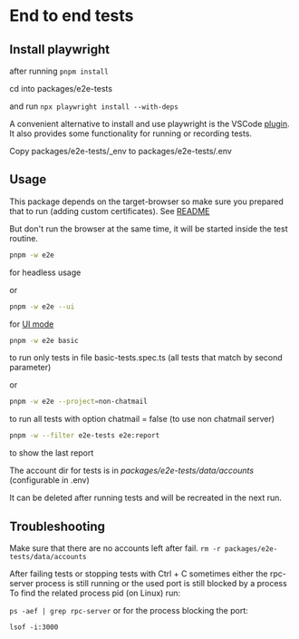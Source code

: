 # End to end tests

## Install playwright

after running `pnpm install`

cd into packages/e2e-tests

and run `npx playwright install --with-deps`

A convenient alternative to install and use playwright is the VSCode [plugin](https://playwright.dev/docs/getting-started-vscode). It also provides some functionality for running or recording tests.

Copy packages/e2e-tests/\_env to packages/e2e-tests/.env

## Usage

This package depends on the target-browser so make sure you prepared that to run (adding custom certificates). See [README](../packages/target-browser/Readme.md)

But don't run the browser at the same time, it will be started inside the test routine.

```sh
pnpm -w e2e
```

for headless usage

or

```sh
pnpm -w e2e --ui
```

for [UI mode](https://playwright.dev/docs/test-ui-mode)

```sh
pnpm -w e2e basic
```

to run only tests in file basic-tests.spec.ts (all tests that match by second parameter)

or

```sh
pnpm -w e2e --project=non-chatmail
```

to run all tests with option chatmail = false (to use non chatmail server)

```sh
pnpm -w --filter e2e-tests e2e:report
```

to show the last report

The account dir for tests is in _packages/e2e-tests/data/accounts_ (configurable in .env)

It can be deleted after running tests and will be recreated in the next run.

## Troubleshooting

Make sure that there are no accounts left after fail.
`rm -r packages/e2e-tests/data/accounts`

After failing tests or stopping tests with Ctrl + C sometimes either the rpc-server process is still running or the used port is still blocked by a process
To find the related process pid (on Linux) run:

`ps -aef | grep rpc-server` or for the process blocking the port:

`lsof -i:3000`
